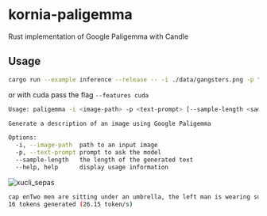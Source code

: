 # kornia-paligemma

Rust implementation of Google Paligemma with Candle

## Usage

```bash
cargo run --example inference --release -- -i ./data/gangsters.png -p "cap en" --sample-length 100
```
or with cuda pass the flag `--features cuda`


```bash
Usage: paligemma -i <image-path> -p <text-prompt> [--sample-length <sample-length>]

Generate a description of an image using Google Paligemma

Options:
  -i, --image-path  path to an input image
  -p, --text-prompt prompt to ask the model
  --sample-length   the length of the generated text
  --help, help      display usage information
```

![xucli_sepas](https://github.com/user-attachments/assets/388ea039-d024-4a19-8462-f658856043b9)

```bash
cap enTwo men are sitting under an umbrella, the left man is wearing sunglasses.
16 tokens generated (26.15 token/s)
```

